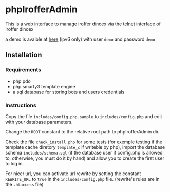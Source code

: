 # phpIrofferAdmin

This is a web interface to manage iroffer dinoex via the telnet interface of iroffer dinoex

a demo is avaible at [here](http://xdcc-demo.genua.fr) (ipv6 only) with user `demo` and password `demo`

## Installation

### Requirements
 * php pdo
 * php smarty3 template engine
 * a sql database for storing bots and users credentials

### Instructions
Copy the file `includes/config.php.sample` to `includes/config.php` and edit with your database parameters.

Change the `ROOT` constant to the relative root path to phpIrofferAdmin dir.

Check the file `check_install.php` for some tests (for exemple testing if the template cache diretory `template_c` if writeble by php), 
import the database schema `includes/schema.sql` (if the database user if config.php is allowed to, otherwise, 
you must do it by hand) and allow you to create the first user to log in.

For nicer url, you can activate url rewrite by setting the constant `REWRITE_URL` to `true` in the `includes/config.php` file.
(rewrite's rules are in the `.htaccess` file)
